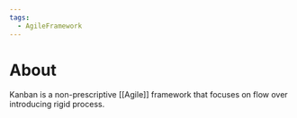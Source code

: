 ```yaml
---
tags:
  - AgileFramework
---
```


# About
Kanban is a non-prescriptive [[Agile]] framework that focuses on flow over introducing rigid process.

## 
